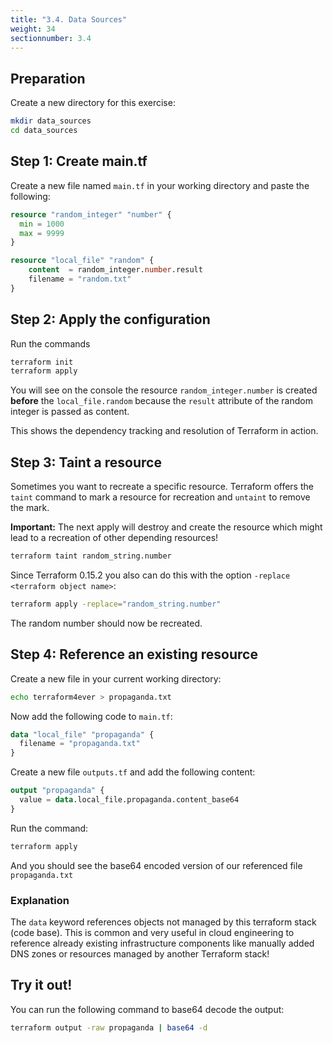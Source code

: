 ```yaml
---
title: "3.4. Data Sources"
weight: 34
sectionnumber: 3.4
---
```



## Preparation

Create a new directory for this exercise:
```bash
mkdir data_sources
cd data_sources
```


## Step 1: Create main.tf

Create a new file named `main.tf` in your working directory and paste the following:
```terraform
resource "random_integer" "number" {
  min = 1000
  max = 9999
}

resource "local_file" "random" {
    content  = random_integer.number.result
    filename = "random.txt"
}
```


## Step 2: Apply the configuration

Run the commands
```bash
terraform init
terraform apply
```

You will see on the console the resource `random_integer.number` is created **before**
the `local_file.random` because the `result` attribute of the random integer is passed as content.

This shows the dependency tracking and resolution of Terraform in action.


## Step 3: Taint a resource

Sometimes you want to recreate a specific resource. Terraform offers the `taint` command to
mark a resource for recreation and `untaint` to remove the mark.

**Important:** The next apply will destroy and create the resource which might lead to a recreation of
other depending resources!
```bash
terraform taint random_string.number
```

Since Terraform 0.15.2 you also can do this with the option `-replace <terraform object name>`:
```bash
terraform apply -replace="random_string.number"
```

The random number should now be recreated.


## Step 4: Reference an existing resource

Create a new file in your current working directory:
```bash
echo terraform4ever > propaganda.txt
```

Now add the following code to `main.tf`:
```terraform
data "local_file" "propaganda" {
  filename = "propaganda.txt"
}
```

Create a new file `outputs.tf` and add the following content:
```terraform
output "propaganda" {
  value = data.local_file.propaganda.content_base64
}
```

Run the command:
```bash
terraform apply
```

And you should see the base64 encoded version of our referenced file `propaganda.txt`


### Explanation

The `data` keyword references objects not managed by this terraform stack (code base).
This is common and very useful in cloud engineering to reference already existing infrastructure
components like manually added DNS zones or resources managed by another Terraform stack!


## Try it out!

You can run the following command to base64 decode the output:
```bash
terraform output -raw propaganda | base64 -d
```
